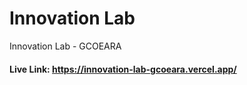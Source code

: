 # Innovation Lab

Innovation Lab - GCOEARA

#### Live Link: https://innovation-lab-gcoeara.vercel.app/
